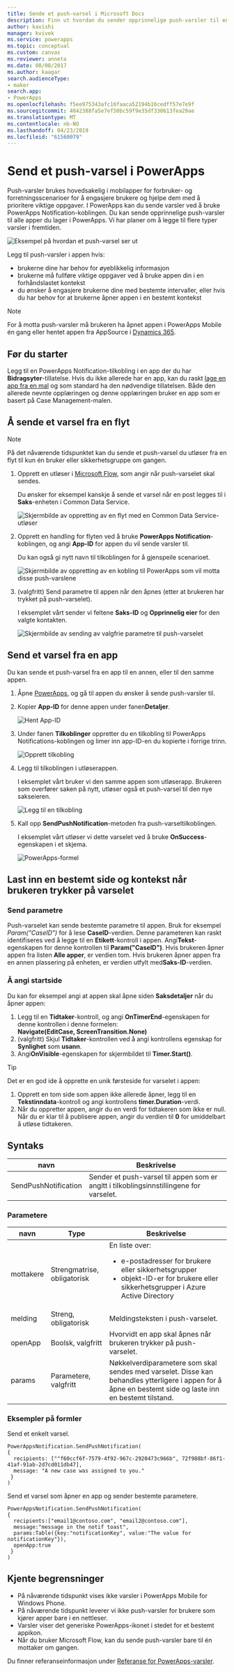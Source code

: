 ```yaml
---
title: Sende et push-varsel i Microsoft Docs
description: Finn ut hvordan du sender opprinnelige push-varsler til en app i PowerApps.
author: kavishi
manager: kvivek
ms.service: powerapps
ms.topic: conceptual
ms.custom: canvas
ms.reviewer: anneta
ms.date: 08/08/2017
ms.author: kaagar
search.audienceType:
- maker
search.app:
- PowerApps
ms.openlocfilehash: f5ee975343afc16faaca52194b16cedff57e7e9f
ms.sourcegitcommit: 4042388fa5e7ef50bc59f9e35df330613fea29ae
ms.translationtype: MT
ms.contentlocale: nb-NO
ms.lasthandoff: 04/23/2019
ms.locfileid: "61560079"
---
```

# <a name="send-a-push-notification-in-powerapps"></a>Send et push-varsel i PowerApps
Push-varsler brukes hovedsakelig i mobilapper for forbruker- og forretningsscenarioer for å engasjere brukere og hjelpe dem med å prioritere viktige oppgaver. I PowerApps kan du sende varsler ved å bruke PowerApps Notification-koblingen. Du kan sende opprinnelige push-varsler til alle apper du lager i PowerApps. Vi har planer om å legge til flere typer varsler i fremtiden.

![Eksempel på hvordan et push-varsel ser ut](./media/add-notifications/pic1-notification-screenshot.png)

Legg til push-varsler i appen hvis:

* brukerne dine har behov for øyeblikkelig informasjon
* brukerne må fullføre viktige oppgaver ved å bruke appen din i en forhåndslastet kontekst
* du ønsker å engasjere brukerne dine med bestemte intervaller, eller hvis du har behov for at brukerne åpner appen i en bestemt kontekst

> [!NOTE]
> For å motta push-varsler må brukeren ha åpnet appen i PowerApps Mobile én gang eller hentet appen fra AppSource i [Dynamics 365](https://home.dynamics.com/).

## <a name="before-you-start"></a>Før du starter
Legg til en PowerApps Notification-tilkobling i en app der du har **Bidragsyter**-tillatelse. Hvis du ikke allerede har en app, kan du raskt [lage en app fra en mal](get-started-test-drive.md) og som standard ha den nødvendige tillatelsen. Både den allerede nevnte opplæringen og denne opplæringen bruker en app som er basert på Case Management-malen.

## <a name="send-a-notification-from-a-flow"></a>Å sende et varsel fra en flyt
> [!NOTE]
> På det nåværende tidspunktet kan du sende et push-varsel du utløser fra en flyt til kun én bruker eller sikkerhetsgruppe om gangen.

1. Opprett en utløser i [Microsoft Flow](https://flow.microsoft.com), som angir når push-varselet skal sendes.

    Du ønsker for eksempel kanskje å sende et varsel når en post legges til i **Saks**-enheten i Common Data Service.

    ![Skjermbilde av oppretting av en flyt med en Common Data Service-utløser](./media/add-notifications/pic4-step1-flowupdated.png)
2. Opprett en handling for flyten ved å bruke **PowerApps Notification**-koblingen, og angi **App-ID** for appen du vil sende varsler til.

    Du kan også gi nytt navn til tilkoblingen for å gjenspeile scenarioet.

    ![Skjermbilde av oppretting av en kobling til PowerApps som vil motta disse push-varslene](./media/add-notifications/pic5-step2-create-connection.jpg)
3. (valgfritt) Send parametre til appen når den åpnes (etter at brukeren har trykket på push-varselet).

    I eksemplet vårt sender vi feltene **Saks-ID** og **Opprinnelig eier** for den valgte kontakten.

    ![Skjermbilde av sending av valgfrie parametre til push-varselet](./media/add-notifications/pic6-step3-configure-notif.jpg)

## <a name="send-a-notification-from-an-app"></a>Send et varsel fra en app
Du kan sende et push-varsel fra en app til en annen, eller til den samme appen.

1. Åpne [PowerApps](https://web.powerapps.com?utm_source=padocs&utm_medium=linkinadoc&utm_campaign=referralsfromdoc), og gå til appen du ønsker å sende push-varsler til.
2. Kopier **App-ID** for denne appen under fanen**Detaljer**.

    ![Hent App-ID](./media/add-notifications/grab-id.png)
3. Under fanen **Tilkoblinger** oppretter du en tilkobling til PowerApps Notifications-koblingen og limer inn app-ID-en du kopierte i forrige trinn.

    ![Opprett tilkobling](./media/add-notifications/create-connection.png)
4. Legg til tilkoblingen i utløserappen.

    I eksemplet vårt bruker vi den samme appen som utløserapp. Brukeren som overfører saken på nytt, utløser også et push-varsel til den nye sakseieren.

    ![Legg til en tilkobling](./media/add-notifications/add-connection.png)
5. Kall opp **SendPushNotification**-metoden fra push-varseltilkoblingen.

    I eksemplet vårt utløser vi dette varselet ved å bruke **OnSuccess**-egenskapen i et skjema.

    ![PowerApps-formel](./media/add-notifications/powerapps-function.png)

## <a name="load-a-specific-page-and-context-when-a-user-taps-the-notification"></a>Last inn en bestemt side og kontekst når brukeren trykker på varselet
### <a name="pass-parameters"></a>Send parametre
Push-varselet kan sende bestemte parametre til appen. Bruk for eksempel *Param("CaseID")* for å lese **CaseID**-verdien. Denne parameteren kan raskt identifiseres ved å legge til en **Etikett**-kontroll i appen. Angi**Tekst**-egenskapen for denne kontrollen til **Param("CaseID")**. Hvis brukeren åpner appen fra listen **Alle apper**, er verdien tom. Hvis brukeren åpner appen fra en annen plassering på enheten, er verdien utfylt med**Saks-ID**-verdien.

### <a name="set-the-start-page"></a>Å angi startside
Du kan for eksempel angi at appen skal åpne siden **Saksdetaljer** når du åpner appen:

1. Legg til en **Tidtaker**-kontroll, og angi **OnTimerEnd**-egenskapen for denne kontrollen i denne formelen:
   <br>**Navigate(EditCase, ScreenTransition.None)**
2. (valgfritt) Skjul **Tidtaker**-kontrollen ved å angi kontrollens egenskap for **Synlighet** som **usann**.
3. Angi**OnVisible**-egenskapen for skjermbildet til **Timer.Start()**.

> [!TIP]
> Det er en god ide å opprette en unik førsteside for varselet i appen:
> 
> 1. Opprett en tom side som appen ikke allerede åpner, legg til en **Tekstinndata**-kontroll og angi kontrollens **timer.Duration**-verdi.
> 2. Når du oppretter appen, angir du en verdi for tidtakeren som ikke er null. Når du er klar til å publisere appen, angir du verdien til **0** for umiddelbart å utløse tidtakeren.

## <a name="syntax"></a>Syntaks

| navn | Beskrivelse |
| --- | --- |
| SendPushNotification |Sender et push-varsel til appen som er angitt i tilkoblingsinnstillingene for varselet. |

### <a name="parameters"></a>Parametere

| navn | Type | Beskrivelse |
| --- | --- | --- |
| mottakere |Strengmatrise, obligatorisk |En liste over: <ul> <li>e-postadresser for brukere eller sikkerhetsgrupper</li> <li>objekt-ID-er for brukere eller sikkerhetsgrupper i Azure Active Directory</li></ul> |
| melding |Streng, obligatorisk |Meldingsteksten i push-varselet. |
| openApp |Boolsk, valgfritt |Hvorvidt en app skal åpnes når brukeren trykker på push-varselet. |
| params |Parametere, valgfritt |Nøkkelverdiparametere som skal sendes med varselet. Disse kan behandles ytterligere i appen for å åpne en bestemt side og laste inn en bestemt tilstand. |

### <a name="sample-formulas"></a>Eksempler på formler
Send et enkelt varsel.

```
PowerAppsNotification.SendPushNotification(
{
  recipients: [""f60ccf6f-7579-4f92-967c-2920473c966b", 72f988bf-86f1-41af-91ab-2d7cd011db47],
  message: "A new case was assigned to you."
 }
)
```

Send et varsel som åpner en app og sender bestemte parametere.

```
PowerAppsNotification.SendPushNotification(
{
  recipients:["email1@contoso.com", "email2@contoso.com"],
  message:"message in the notif toast",
  params:Table({key:"notificationKey", value:"The value for notificationKey"}),
  openApp:true
 }
)
```

## <a name="known-limitations"></a>Kjente begrensninger
* På nåværende tidspunkt vises ikke varsler i PowerApps Mobile for Windows Phone.
* På nåværende tidspunkt leverer vi ikke push-varsler for brukere som kjører apper bare i en nettleser.
* Varsler viser det generiske PowerApps-ikonet i stedet for et bestemt appikon.
* Når du bruker Microsoft Flow, kan du sende push-varsler bare til én mottaker om gangen.

Du finner referanseinformasjon under [Referanse for PowerApps-varsler](https://docs.microsoft.com/connectors/powerappsnotification/).

